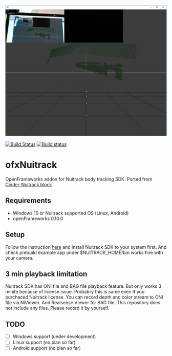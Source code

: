 ![Screenshot](ss.png)

[![Build Status](https://travis-ci.org/hiroMTB/ofxNuitrack.svg?branch=master)](https://travis-ci.org/hiroMTB/ofxNuitrack)
[![Build status](https://ci.appveyor.com/api/projects/status/u39imujns0w1r9sr?svg=true)](https://ci.appveyor.com/project/hiroMTB/ofxnuitrack)

# ofxNuitrack
OpenFrameworks addon for Nuitrack body tracking SDK. Ported from [Cinder-Nuitrack block](https://github.com/daanvanhasselt/Cinder-Nuitrack).


## Requirements
- Windows 10 or Nuitrack supported OS (Linux, Android)
- openFrameworks 0.10.0

## Setup
Follow the instruction [here](http://download.3divi.com/Nuitrack/doc/Installation_page.html) and install Nuitrack SDK to your system first. And check prebuild example app under $NUITRACK_HOME/bin works fine with your camera.

## 3 min playback limitation
Nuitrack SDK has ONI file and BAG file playback feature. But only works 3 minite because of license issue. Probabry this is same even if you purchaced Nuitrack license. You can record depth and color stream to ONI file via NiViewer. And Realsense Viewer for BAG file. This repository does not include any files. Please record it by yourself.

## TODO
- [ ] Windows support (under development)
- [ ] Linux support (no plan so far)
- [ ] Android support (no plan so far)
